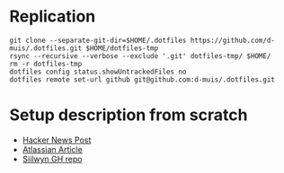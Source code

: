 # Replication

```
git clone --separate-git-dir=$HOME/.dotfiles https://github.com/d-muis/.dotfiles.git $HOME/dotfiles-tmp 
rsync --recursive --verbose --exclude '.git' dotfiles-tmp/ $HOME/
rm -r dotfiles-tmp
dotfiles config status.showUntrackedFiles no
dotfiles remote set-url github git@github.com:d-muis/.dotfiles.git
```

# Setup description from scratch
- [Hacker News Post](https://news.ycombinator.com/item?id=11071754)
- [Atlassian Article](https://www.atlassian.com/git/tutorials/dotfiles)
- [Siilwyn GH repo](https://github.com/Siilwyn/my-dotfiles/tree/master/.my-dotfiles)
